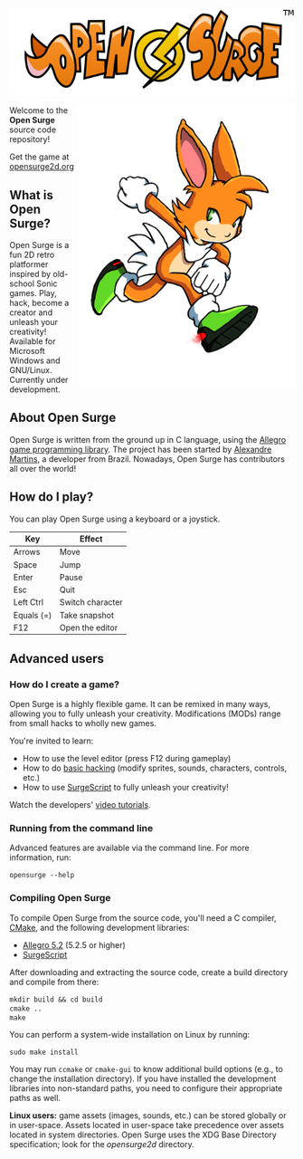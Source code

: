 ![Open Surge](logo.png)

<img src="surge.png" alt="Surge" width="384" align="right">

Welcome to the **Open Surge** source code repository!

Get the game at [opensurge2d.org](http://opensurge2d.org)

## What is Open Surge?

Open Surge is a fun 2D retro platformer inspired by old-school Sonic games. Play, hack, become a creator and unleash your creativity! Available for Microsoft Windows and GNU/Linux. Currently under development.

## About Open Surge

Open Surge is written from the ground up in C language, using the [Allegro game programming library](http://liballeg.org). The project has been started by [Alexandre Martins](http://github.com/alemart), a developer from Brazil. Nowadays, Open Surge has contributors all over the world!

## How do I play?

You can play Open Surge using a keyboard or a joystick.

| Key           | Effect          
| --------------|------------------|
| Arrows        | Move             |
| Space         | Jump             |
| Enter         | Pause            |
| Esc           | Quit             |
| Left Ctrl     | Switch character |
| Equals (=)    | Take snapshot    |
| F12           | Open the editor  |

## Advanced users

### How do I create a game?

Open Surge is a highly flexible game. It can be remixed in many ways, allowing you to fully unleash your creativity. Modifications (MODs) range from small hacks to wholly new games.

You're invited to learn:
* How to use the level editor (press F12 during gameplay)
* How to do [basic hacking](http://opensurge2d.org) (modify sprites, sounds, characters, controls, etc.)
* How to use [SurgeScript](http://docs.opensurge2d.org) to fully unleash your creativity!

Watch the developers' [video tutorials](http://youtube.com/alemart88).

### Running from the command line

Advanced features are available via the command line. For more information, run:

```
opensurge --help
```

### Compiling Open Surge

To compile Open Surge from the source code, you'll need a C compiler, [CMake](http://cmake.org), and the following development libraries:

* [Allegro 5.2](http://liballeg.org) (5.2.5 or higher)
* [SurgeScript](http://github.com/alemart/surgescript)

After downloading and extracting the source code, create a build directory and compile from there:

```
mkdir build && cd build
cmake ..
make
```

You can perform a system-wide installation on Linux by running:

```
sudo make install
```

You may run `ccmake` or `cmake-gui` to know additional build options (e.g., to change the installation directory). If you have installed the development libraries into non-standard paths, you need to configure their appropriate paths as well.

**Linux users:** game assets (images, sounds, etc.) can be stored globally or in user-space. Assets located in user-space take precedence over assets located in system directories. Open Surge uses the XDG Base Directory specification; look for the *opensurge2d* directory.
